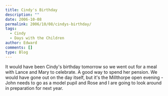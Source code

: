 ```yaml
---
title: Cindy's Birthday
description: ""
date: 2006-10-08
permalink: 2006/10/08/cindys-birthday/
tags:
  - Cindy
  - Days with the Children
author: Edward
comments: []
type: Blog
---
```


It would have been Cindy\'s birthday tomorrow so we went out for a meal
with Lance and Mary to celebrate. A good way to spend her pension. We
would have gone out on the day itself, but it\'s the Millthorpe open
evening - John needs to go as a model pupil and Rose and I are going to
look around in preparation for next year.

